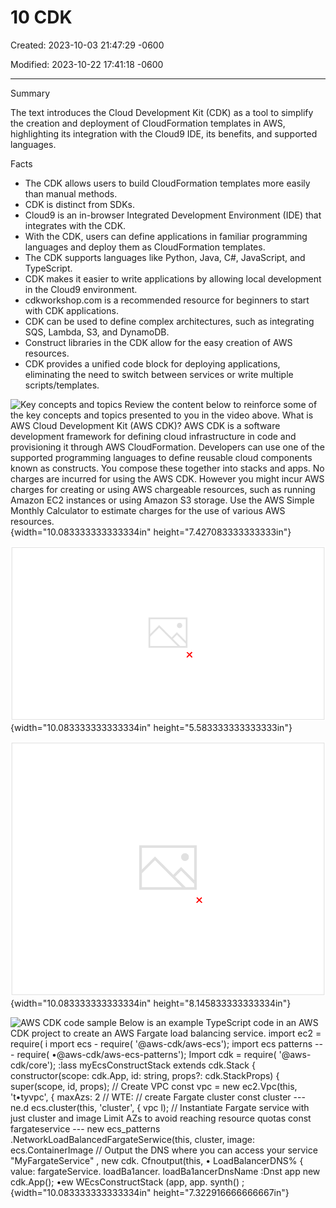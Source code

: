 # 10 CDK

Created: 2023-10-03 21:47:29 -0600

Modified: 2023-10-22 17:41:18 -0600

---

Summary

The text introduces the Cloud Development Kit (CDK) as a tool to simplify the creation and deployment of CloudFormation templates in AWS, highlighting its integration with the Cloud9 IDE, its benefits, and supported languages.

Facts

- The CDK allows users to build CloudFormation templates more easily than manual methods.
- CDK is distinct from SDKs.
- Cloud9 is an in-browser Integrated Development Environment (IDE) that integrates with the CDK.
- With the CDK, users can define applications in familiar programming languages and deploy them as CloudFormation templates.
- The CDK supports languages like Python, Java, C#, JavaScript, and TypeScript.
- CDK makes it easier to write applications by allowing local development in the Cloud9 environment.
- cdkworkshop.com is a recommended resource for beginners to start with CDK applications.
- CDK can be used to define complex architectures, such as integrating SQS, Lambda, S3, and DynamoDB.
- Construct libraries in the CDK allow for the easy creation of AWS resources.
- CDK provides a unified code block for deploying applications, eliminating the need to switch between services or write multiple scripts/templates.



![Key concepts and topics Review the content below to reinforce some of the key concepts and topics presented to you in the video above. What is AWS Cloud Development Kit (AWS CDK)? AWS CDK is a software development framework for defining cloud infrastructure in code and provisioning it through AWS CloudFormation. Developers can use one of the supported programming languages to define reusable cloud components known as constructs. You compose these together into stacks and apps. No charges are incurred for using the AWS CDK. However you might incur AWS charges for creating or using AWS chargeable resources, such as running Amazon EC2 instances or using Amazon S3 storage. Use the AWS Simple Monthly Calculator to estimate charges for the use of various AWS resources. ](../../../media/AWS-DevOps-Module-3-10-CDK-image1.png){width="10.083333333333334in" height="7.427083333333333in"}



![AWS CDK application Stack(s) Construct Amazon Simple Queue Service Example of AWS CDK application framework construct AWS Lambda Amazon Simple Storage Service Amazon nam DB Py---p--- AWS CloudFormation Tem late AWS CloudFormation Resources ](../../../media/AWS-DevOps-Module-3-10-CDK-image2.png){width="10.083333333333334in" height="5.583333333333333in"}



![](../../../media/AWS-DevOps-Module-3-10-CDK-image3.png){width="10.083333333333334in" height="8.145833333333334in"}



![AWS CDK code sample Below is an example TypeScript code in an AWS CDK project to create an AWS Fargate load balancing service. import ec2 = require( i mport ecs - require( '@aws-cdk/aws-ecs'); import ecs patterns --- require( •@aws-cdk/aws-ecs-patterns'); Import cdk = require( '@aws-cdk/core'); :lass myEcsConstructStack extends cdk.Stack { constructor(scope: cdk.App, id: string, props?: cdk.StackProps) { super(scope, id, props); // Create VPC const vpc = new ec2.Vpc(this, 't•tyvpc', { maxAzs: 2 // WTE: // create Fargate cluster const cluster --- ne.d ecs.cluster(this, 'cluster', { vpc l); // Instantiate Fargate service with just cluster and image Limit AZs to avoid reaching resource quotas const fargateservice --- new ecs_patterns .NetworkLoadBalancedFargateSerwice(this, cluster, image: ecs.ContainerImage // Output the DNS where you can access your service "MyFargateService" , new cdk. Cfnoutput(this, • LoadBalancerDNS% { value: fargateService. loadBa1ancer. loadBa1ancerDnsName :Dnst app new cdk.App(); •ew WEcsConstructStack (app, app. synth() ; ](../../../media/AWS-DevOps-Module-3-10-CDK-image4.png){width="10.083333333333334in" height="7.322916666666667in"}






